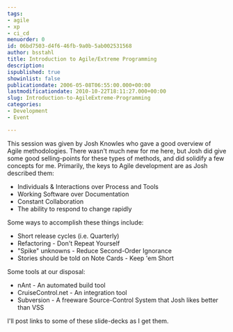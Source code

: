```yaml
---
tags:
- agile
- xp
- ci_cd
menuorder: 0
id: 06bd7503-d4f6-46fb-9a0b-5ab002531568
author: bsstahl
title: Introduction to Agile/Extreme Programming
description: 
ispublished: true
showinlist: false
publicationdate: 2006-05-08T06:55:00.000+00:00
lastmodificationdate: 2010-10-22T18:11:27.000+00:00
slug: Introduction-to-AgileExtreme-Programming
categories:
- Development
- Event

---
```

This session was given by Josh Knowles who gave a good overview of Agile methodologies. There wasn't much new for me here, but Josh did give some good selling-points for these types of methods, and did solidify a few concepts for me. Primarily, the keys to Agile development are as Josh described them:

- Individuals & Interactions over Process and Tools
- Working Software over Documentation
- Constant Collaboration
- The ability to respond to change rapidly

Some ways to accomplish these things include:
- Short release cycles (i.e. Quarterly)
- Refactoring - Don't Repeat Yourself
- "Spike" unknowns - Reduce Second-Order Ignorance
- Stories should be told on Note Cards - Keep 'em Short

Some tools at our disposal:
- nAnt - An automated build tool
- CruiseControl.net - An integration tool
- Subversion - A freeware Source-Control System that Josh likes better than VSS


I'll post links to some of these slide-decks as I get them.